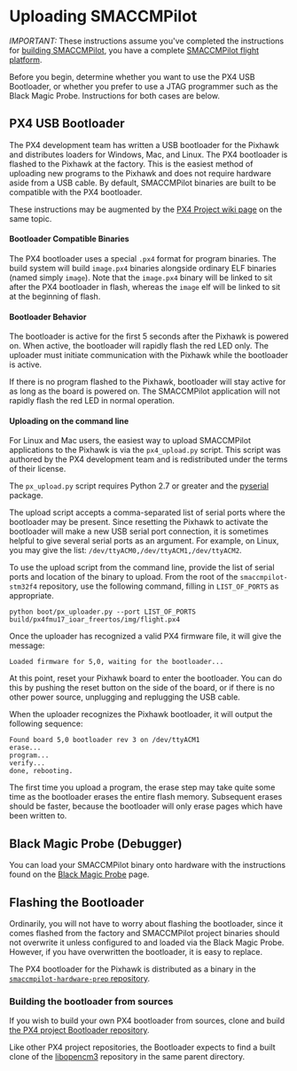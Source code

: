 # Uploading SMACCMPilot

*IMPORTANT:* These instructions assume you've completed the instructions for
[building SMACCMPilot][building], you have a complete [SMACCMPilot flight
platform][hardware].

Before you begin, determine whether you want to use the PX4 USB Bootloader, or
whether you prefer to use a JTAG programmer such as the Black Magic Probe.
Instructions for both cases are below.

[building]: build.html
[hardware]: ../hardware/airvehicle-overview.html

## PX4 USB Bootloader

The PX4 development team has written a USB bootloader for the Pixhawk and
distributes loaders for Windows, Mac, and Linux. The PX4 bootloader is flashed
to the Pixhawk at the factory. This is the easiest method of uploading new
programs to the Pixhawk and does not require hardware aside from a USB cable. By
default, SMACCMPilot binaries are built to be compatible with the PX4
bootloader.

These instructions may be augmented by the [PX4 Project wiki
page][px4wiki-upload] on the same topic.

[px4wiki-upload]: http://pixhawk.ethz.ch/px4/dev/nuttx/building_and_flashing

#### Bootloader Compatible Binaries

The PX4 bootloader uses a special `.px4` format for program binaries. The
build system will build `image.px4` binaries alongside ordinary
ELF binaries (named simply `image`). Note that the `image.px4` binary will be
linked to sit after the PX4 bootloader in flash, whereas the `image` elf will be
linked to sit at the beginning of flash.

#### Bootloader Behavior

The bootloader is active for the first 5 seconds after the Pixhawk is powered on.
When active, the bootloader will rapidly flash the red LED only. The uploader
must initiate communication with the Pixhawk while the bootloader is active.

If there is no program flashed to the Pixhawk, bootloader will stay active for as
long as the board is powered on. The SMACCMPilot application will not rapidly
flash the red LED in normal operation.

#### Uploading on the command line

For Linux and Mac users, the easiest way to upload SMACCMPilot applications to
the Pixhawk is via the `px4_upload.py` script. This script was authored by the
PX4 development team and is redistributed under the terms of their license.

The `px_upload.py` script requires Python 2.7 or greater and the [pyserial][]
package.

The upload script accepts a comma-separated list of serial ports where the
bootloader may be present. Since resetting the Pixhawk to activate the bootloader
will make a new USB serial port connection, it is sometimes helpful to give
several serial ports as an argument. For example, on Linux, you may give the
list:
`/dev/ttyACM0,/dev/ttyACM1,/dev/ttyACM2`.

To use the upload script from the command line, provide the list of serial ports
and location of the binary to upload. From the root of the `smaccmpilot-stm32f4`
repository, use the following command, filling in `LIST_OF_PORTS` as
appropriate.

```
python boot/px_uploader.py --port LIST_OF_PORTS build/px4fmu17_ioar_freertos/img/flight.px4
```

Once the uploader has recognized a valid PX4 firmware file, it will give the
message:

```
Loaded firmware for 5,0, waiting for the bootloader...
```

At this point, reset your Pixhawk board to enter the bootloader. You can do this
by pushing the reset button on the side of the board, or if there is no other
power source, unplugging and replugging the USB cable.

When the uploader recognizes the Pixhawk bootloader, it will output the following
sequence:

```
Found board 5,0 bootloader rev 3 on /dev/ttyACM1
erase...
program...
verify...
done, rebooting.
```

The first time you upload a program, the erase step may take quite some time as
the bootloader erases the entire flash memory. Subsequent erases should be
faster, because the bootloader will only erase pages which have been written to.

[uploadpy]: http://github.com/GaloisInc/smaccmpilot-stm32f4/blob/master/boot/px_uploader.py
[pyserial]: http://pyserial.sourceforge.net/

## Black Magic Probe (Debugger)

You can load your SMACCMPilot binary onto hardware with the instructions found
on the [Black Magic Probe][blackmagic] page.

[blackmagic]: ../hardware/blackmagic.html

## Flashing the Bootloader

Ordinarily, you will not have to worry about flashing the bootloader, since it
comes flashed from the factory and SMACCMPilot project binaries should not
overwrite it unless configured to and loaded via the Black Magic Probe. However,
if you have overwritten the bootloader, it is easy to replace.

The PX4 bootloader for the Pixhawk is distributed as a binary in the [`smaccmpilot-hardware-prep`
repository][blbin].

[blbin]: https://github.com/GaloisInc/smaccmpilot-hardware-prep/tree/master/fmu_bootloader

### Building the bootloader from sources

If you wish to build your own PX4 bootloader from sources, clone and build [the
PX4 project Bootloader repository](http://github.com/PX4/Bootloader).

Like other PX4 project repositories, the Bootloader expects to find a built
clone of the [libopencm3][] repository in the same parent directory.

[libopencm3]: http://github.com/PX4/libopencm3

